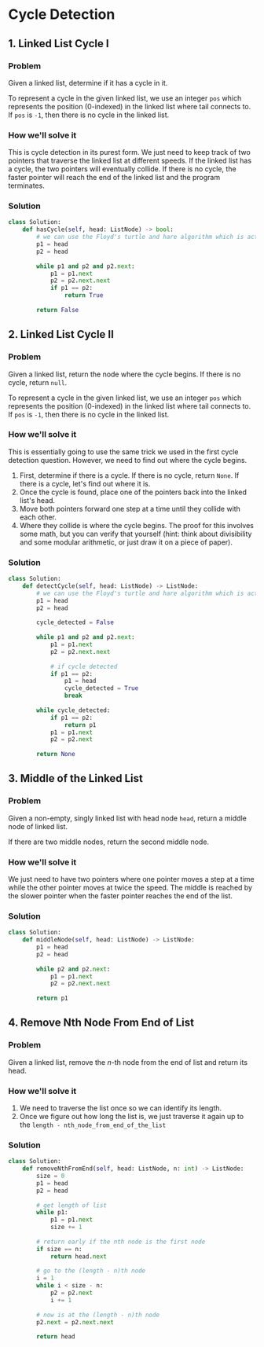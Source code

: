 # Cycle Detection

## 1. Linked List Cycle I

### Problem

Given a linked list, determine if it has a cycle in it.

To represent a cycle in the given linked list, we use an integer `pos` which represents the position \(0-indexed\) in the linked list where tail connects to. If `pos` is `-1`, then there is no cycle in the linked list.

### How we'll solve it

This is cycle detection in its purest form. We just need to keep track of two pointers that traverse the linked list at different speeds. If the linked list has a cycle, the two pointers will eventually collide. If there is no cycle, the faster pointer will reach the end of the linked list and the program terminates.

### Solution

```python
class Solution:
    def hasCycle(self, head: ListNode) -> bool:
        # we can use the Floyd's turtle and hare algorithm which is actually just modulus arithmetic 
        p1 = head
        p2 = head
        
        while p1 and p2 and p2.next:
            p1 = p1.next
            p2 = p2.next.next
            if p1 == p2:
                return True
            
        return False
```

## 2. Linked List Cycle II

### Problem

Given a linked list, return the node where the cycle begins. If there is no cycle, return `null`.

To represent a cycle in the given linked list, we use an integer `pos` which represents the position \(0-indexed\) in the linked list where tail connects to. If `pos` is `-1`, then there is no cycle in the linked list.

### How we'll solve it

This is essentially going to use the same trick we used in the first cycle detection question. However, we need to find out where the cycle begins.

1. First, determine if there is a cycle. If there is no cycle, return `None`. If there is a cycle, let's find out where it is.
2.  Once the cycle is found, place one of the pointers back into the linked list's head.
3. Move both pointers forward one step at a time until they collide with each other.
4. Where they collide is where the cycle  begins. The proof for this involves some math, but you can verify that yourself \(hint: think about divisibility and some modular arithmetic, or just draw it on a piece of paper\).  

### Solution

```python
class Solution:
    def detectCycle(self, head: ListNode) -> ListNode:
        # we can use the Floyd's turtle and hare algorithm which is actually just modulus arithmetic 
        p1 = head
        p2 = head
        
        cycle_detected = False
        
        while p1 and p2 and p2.next:
            p1 = p1.next
            p2 = p2.next.next
            
            # if cycle detected
            if p1 == p2:
                p1 = head
                cycle_detected = True
                break
        
        while cycle_detected:
            if p1 == p2:
                return p1 
            p1 = p1.next
            p2 = p2.next
            
        return None
```

## 3. Middle of the Linked List

### Problem

Given a non-empty, singly linked list with head node `head`, return a middle node of linked list.

If there are two middle nodes, return the second middle node.

### How we'll solve it

We just need to have two pointers where one pointer moves a step at a time while the other pointer moves at twice the speed. The middle is reached by the slower pointer when the faster pointer reaches the end of the list.

### Solution 

```python
class Solution:
    def middleNode(self, head: ListNode) -> ListNode:
        p1 = head
        p2 = head
        
        while p2 and p2.next:
            p1 = p1.next
            p2 = p2.next.next
            
        return p1
```

## 4. Remove Nth Node From End of List

### Problem

Given a linked list, remove the _n_-th node from the end of list and return its head.

### How we'll solve it

1. We need to traverse the list once so we can identify its length.
2. Once we figure out how long the list is, we just traverse it again up to the `length - nth_node_from_end_of_the_list`

### Solution

```python
class Solution:
    def removeNthFromEnd(self, head: ListNode, n: int) -> ListNode:
        size = 0
        p1 = head
        p2 = head
        
        # get length of list
        while p1:
            p1 = p1.next
            size += 1
        
        # return early if the nth node is the first node
        if size == n:
            return head.next
            
        # go to the (length - n)th node
        i = 1
        while i < size - n:
            p2 = p2.next
            i += 1
        
        # now is at the (length - n)th node
        p2.next = p2.next.next
            
        return head
```




